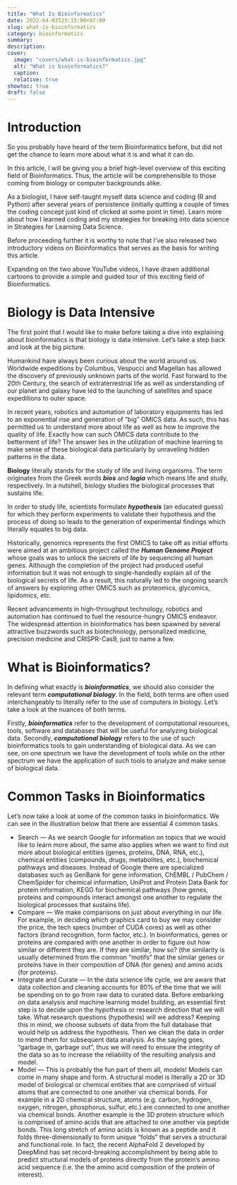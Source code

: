 ```yaml
---
title: "What Is Bioinformatics"
date: 2022-04-03T23:15:00+07:00
slug: what-is-bioinformatics
category: bioinformatics
summary:
description: 
cover:
  image: "covers/what-is-bioinformatics.jpg"
  alt: "What is bioinformatics?"
  caption: 
  relative: true
showtoc: true
draft: false
---
```


# Introduction

So you probably have heard of the term Bioinformatics before, but did not get the chance to learn more about what it is and what it can do.

In this article, I will be giving you a brief high-level overview of this exciting field of Bioinformatics. Thus, the article will be comprehensible to those coming from biology or computer backgrounds alike.

As a biologist, I have self-taught myself data science and coding (R and Python) after several years of persistence (initially quitting a couple of times the coding concept just kind of clicked at some point in time). Learn more about how I learned coding and my strategies for breaking into data science in Strategies for Learning Data Science.

Before proceeding further it is worthy to note that I’ve also released two introductory videos on Bioinformatics that serves as the basis for writing this article.
<!----- [Using Computer Code to Decipher Genetic Code — Part 1 (Bioinformatics 101)](https://www.youtube.com/watch?v=p5iZxIT16KQ)
- [Using Computer Code to Decipher Genetic Code — Part 2 (Bioinformatics 101)](https://www.youtube.com/watch?v=ua08NV58Gew)-->

Expanding on the two above YouTube videos, I have drawn additional cartoons to provide a simple and guided tour of this exciting field of Bioinformatics.

# Biology is Data Intensive

The first point that I would like to make before taking a dive into explaining about bioinformatics is that biology is data intensive. Let’s take a step back and look at the big picture.

Humankind have always been curious about the world around us. Worldwide expeditions by Columbus, Vespucci and Magellan has allowed the discovery of previously unknown parts of the world. Fast forward to the 20th Century, the search of extraterrestrial life as well as understanding of our planet and galaxy have led to the launching of satellites and space expeditions to outer space.

In recent years, robotics and automation of laboratory equipments has led to an exponential rise and generation of “big” OMICS data. As such, this has permitted us to understand more about life as well as how to improve the quality of life. Exactly how can such OMICS data contribute to the betterment of life? The answer lies in the utilization of machine learning to make sense of these biological data particularly by unraveling hidden patterns in the data.

**Biology** literally stands for the study of life and living organisms. The term originates from the Greek words ***bios*** and ***logia*** which means life and study, respectively. In a nutshell, biology studies the biological processes that sustains life.

In order to study life, scientists formulate ***hypothesis*** (an educated guess) for which they perform experiments to validate their hypothesis and the process of doing so leads to the generation of experimental findings which literally equates to big data.

Historically, genomics represents the first OMICS to take off as initial efforts were aimed at an ambitious project called the ***Human Genome Project*** whose goals was to unlock the secrets of life by sequencing all human genes. Although the completion of the project had produced useful information but it was not enough to single-handedly explain all of the biological secrets of life. As a result, this naturally led to the ongoing search of answers by exploring other OMICS such as proteomics, glycomics, lipidomics, etc.

Recent advancements in high-throughput technology, robotics and automation has continued to fuel the resource-hungry OMICS endeavor. The widespread attention in bioinformatics has been spawned by several attractive buzzwords such as biotechnology, personalized medicine, precision medicine and CRISPR-Cas9, just to name a few.

# What is Bioinformatics?

In defining what exactly is ***bioinformatics***, we should also consider the relevant term ***computational biology***. In the field, both terms are often used interchangeably to literally refer to the use of computers in biology. Let’s take a look at the nuances of both terms.

Firstly, ***bioinformatics*** refer to the development of computational resources, tools, software and databases that will be useful for analyzing biological data. Secondly, ***computational biology*** refers to the use of such bioinformatics tools to gain understanding of biological data. As we can see, on one spectrum we have the development of tools while on the other spectrum we have the application of such tools to analyze and make sense of biological data.

# Common Tasks in Bioinformatics

Let’s now take a look at some of the common tasks in bioinformatics. We can see in the illustration below that there are essential 4 common tasks.

- Search — As we search Google for information on topics that we would like to learn more about, the same also applies when we want to find out more about biological entities (genes, proteins, DNA, RNA, etc.), chemical entities (compounds, drugs, metabolites, etc.), biochemical pathways and diseases. Instead of Google there are specialized databases such as GenBank for gene information, ChEMBL / PubChem / ChemSpider for chemical information, UniProt and Protein Data Bank for protein information, KEGG for biochemical pathways (how genes, proteins and compounds interact amongst one another to regulate the biological processes that sustains life).
- Compare — We make comparisons on just about everything in our life. For example, in deciding which graphics card to buy we may consider the price, the tech specs (number of CUDA cores) as well as other factors (brand recognition, form factor, etc.). In bioinformatics, genes or proteins are compared with one another in order to figure out how similar or different they are. If they are similar, how so? (the similarity is usually determined from the common “motifs” that the similar genes or proteins have in their composition of DNA (for genes) and amino acids (for proteins).
- Integrate and Curate — In the data science life cycle, we are aware that data collection and cleaning accounts for 80% of the time that we will be spending on to go from raw data to curated data. Before embarking on data analysis and machine learning model building, an essential first step is to decide upon the hypothesis or research direction that we will take. What research questions (hypothesis) will we address? Keeping this in mind, we choose subsets of data from the full database that would help us address the hypothesis. Then we clean the data in order to mend them for subsequent data analysis. As the saying goes, “garbage in, garbage out”, thus we will need to ensure the integrity of the data so as to increase the reliability of the resulting analysis and model.
- Model — This is probably the fun part of them all, models! Models can come in many shape and form. A structural model is literally a 2D or 3D model of biological or chemical entities that are comprised of virtual atoms that are connected to one another via chemical bonds. For example in a 2D chemical structure, atoms (e.g. carbon, hydrogen, oxygen, nitrogen, phosphorus, sulfur, etc.) are connected to one another via chemical bonds. Another example is the 3D protein structure which is comprised of amino acids that are attached to one another via peptide bonds. This long stretch of amino acids is known as a peptide and it folds three-dimensionally to form unique “folds” that serves a structural and functional role. In fact, the recent AlphaFold 2 developed by DeepMind has set record-breaking accomplishment by being able to predict structural models of proteins directly from the protein’s amino acid sequence (i.e. the the amino acid composition of the protein of interest).